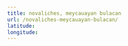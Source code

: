 ```yaml
---
title: novaliches, meycauayan bulacan
url: /novaliches-meycauayan-bulacan/
latitude: 
longitude: 
---
```

